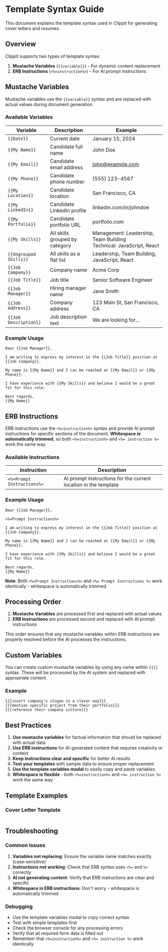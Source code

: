 # Template Syntax Guide

This document explains the template syntax used in Clippit for generating cover letters and resumes.

## Overview

Clippit supports two types of template syntax:

1. **Mustache Variables** (`{{variable}}`) - For dynamic content replacement
2. **ERB Instructions** (`<%=instruction%>`) - For AI prompt instructions

## Mustache Variables

Mustache variables use the `{{variable}}` syntax and are replaced with actual values during document generation.

### Available Variables

| Variable               | Description                    | Example                                                               |
| ---------------------- | ------------------------------ | --------------------------------------------------------------------- |
| `{{Date}}`             | Current date                   | January 15, 2024                                                      |
| `{{My Name}}`          | Candidate full name            | John Doe                                                              |
| `{{My Email}}`         | Candidate email address        | john@example.com                                                      |
| `{{My Phone}}`         | Candidate phone number         | (555) 123-4567                                                        |
| `{{My Location}}`      | Candidate location             | San Francisco, CA                                                     |
| `{{My LinkedIn}}`      | Candidate LinkedIn profile     | linkedin.com/in/johndoe                                               |
| `{{My Portfolio}}`     | Candidate portfolio URL        | portfolio.com                                                         |
| `{{My Skills}}`        | All skills grouped by category | Management: Leadership, Team Building<br>Technical: JavaScript, React |
| `{{Ungrouped Skills}}` | All skills as a flat list      | Leadership, Team Building, JavaScript, React                          |
| `{{Job Company}}`      | Company name                   | Acme Corp                                                             |
| `{{Job Title}}`        | Job title                      | Senior Software Engineer                                              |
| `{{Job Manager}}`      | Hiring manager name            | Jane Smith                                                            |
| `{{Job Address}}`      | Company address                | 123 Main St, San Francisco, CA                                        |
| `{{Job Description}}`  | Job description text           | We are looking for...                                                 |

### Example Usage

```
Dear {{Job Manager}},

I am writing to express my interest in the {{Job Title}} position at {{Job Company}}.

My name is {{My Name}} and I can be reached at {{My Email}} or {{My Phone}}.

I have experience with {{My Skills}} and believe I would be a great fit for this role.

Best regards,
{{My Name}}
```

## ERB Instructions

ERB instructions use the `<%=instruction%>` syntax and provide AI prompt instructions for specific sections of the document. **Whitespace is automatically trimmed**, so both `<%=instruction%>` and `<%= instruction %>` work the same way.

### Available Instructions

| Instruction                | Description                                                     |
| -------------------------- | --------------------------------------------------------------- |
| `<%=Prompt Instructions%>` | AI prompt instructions for the current location in the template |

### Example Usage

```
Dear {{Job Manager}},

<%=Prompt Instructions%>

I am writing to express my interest in the {{Job Title}} position at {{Job Company}}.

My name is {{My Name}} and I can be reached at {{My Email}} or {{My Phone}}.

I have experience with {{My Skills}} and believe I would be a great fit for this role.

Best regards,
{{My Name}}
```

**Note**: Both `<%=Prompt Instructions%>` and `<%= Prompt Instructions %>` work identically - whitespace is automatically trimmed.

## Processing Order

1. **Mustache Variables** are processed first and replaced with actual values
2. **ERB Instructions** are processed second and replaced with AI prompt instructions

This order ensures that any mustache variables within ERB instructions are properly resolved before the AI processes the instructions.

## Custom Variables

You can create custom mustache variables by using any name within `{{}}` syntax. These will be processed by the AI system and replaced with appropriate content.

### Example

```
{{[insert company's slogan in a clever way]}}
{{[mention specific project from their portfolio]}}
{{[reference their company culture]}}
```

## Best Practices

1. **Use mustache variables** for factual information that should be replaced with actual data
2. **Use ERB instructions** for AI-generated content that requires creativity or context
3. **Keep instructions clear and specific** for better AI results
4. **Test your templates** with sample data to ensure proper replacement
5. **Use the template variables modal** to easily copy and paste variables
6. **Whitespace is flexible** - both `<%=instruction%>` and `<%= instruction %>` work the same way

## Template Examples

### Cover Letter Template

```

```

## Troubleshooting

### Common Issues

1. **Variables not replacing**: Ensure the variable name matches exactly (case-sensitive)
2. **Instructions not working**: Check that ERB syntax uses `<%=` and `%>` correctly
3. **AI not generating content**: Verify that ERB instructions are clear and specific
4. **Whitespace in ERB instructions**: Don't worry - whitespace is automatically trimmed

### Debugging

- Use the template variables modal to copy correct syntax
- Test with simple templates first
- Check the browser console for any processing errors
- Verify that all required form data is filled out
- Remember that `<%=instruction%>` and `<%= instruction %>` work identically

